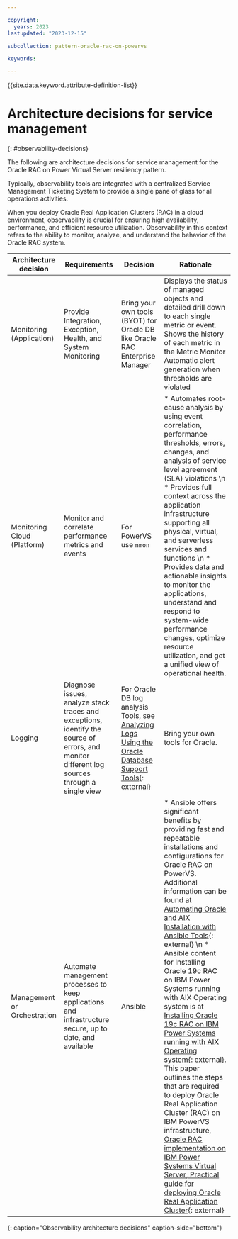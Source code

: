 ```yaml
---

copyright:
  years: 2023
lastupdated: "2023-12-15"

subcollection: pattern-oracle-rac-on-powervs

keywords:

---
```


{{site.data.keyword.attribute-definition-list}}

# Architecture decisions for service management
{: #observability-decisions}

The following are architecture decisions for service management for the Oracle RAC on Power Virtual Server resiliency pattern.

Typically, observability tools are integrated with a centralized Service Management Ticketing System to provide a single pane of glass for all operations activities.

When you deploy Oracle Real Application Clusters (RAC) in a cloud environment, observability is crucial for ensuring high availability, performance, and efficient resource utilization. Observability in this context refers to the ability to monitor, analyze, and understand the behavior of the Oracle RAC system.

| Architecture decision                 | Requirements                                                                                                                            | Decision                                                                                                                                                                                                                              |Rationale                                                                                                                                                                                                                                                                                                                                                                                                                                                                                                                                                                                                                                                                                                                                              |
|-----------------------------|----------------------------------------------------------------------------------------------------------------------------------------------|--------------------------------------------------------------------------------------------------------------------------------------------------------------------------------------------------------------------------------------------------|------------------------------------------------------------------------------------------------------------------------------------------------------------------------------------------------------------------------------------------------------------------------------------------------------------------------------------------------------------------------------------------------------------------------------------------------------------------------------------------------------------------------------------------------------------------------------------------------------------------------------------------------------------------------------------------------------------------------------------------------------------------------|
| Monitoring (Application)    | Provide Integration, Exception, Health, and System Monitoring                                                                                | Bring your own tools (BYOT) for Oracle DB like Oracle RAC Enterprise Manager                                                                                                                                                                     | Displays the status of managed objects and detailed drill down to each single metric or event. Shows the history of each metric in the Metric Monitor Automatic alert generation when thresholds are violated                                                                                                                                                                                                                                                                                                                                                                                                                                                                                                                                                          |
| Monitoring Cloud (Platform) | Monitor and correlate performance metrics and events                                                                                         | For PowerVS use `nmon`                                                                                                                                                                                                                             | * Automates root-cause analysis by using event correlation, performance thresholds, errors, changes, and analysis of service level agreement (SLA) violations \n * Provides full context across the application infrastructure supporting all physical, virtual, and serverless services and functions \n * Provides data and actionable insights to monitor the applications, understand and respond to system-wide performance changes, optimize resource utilization, and get a unified view of operational health.                                                                                                                                                                                                                                                             |
| Logging                     | Diagnose issues, analyze stack traces and exceptions, identify the source of errors, and monitor different log sources through a single view | For Oracle DB log analysis Tools, see [Analyzing Logs Using the Oracle Database Support Tools](https://docs.oracle.com/cd/F55570_01/ahfug/analyzing-logs-using-oracle-db-support-tools.html){: external}  | Bring your own tools for Oracle.                                                                                                                                                                                                                                                                                                                                                                                                                                                                                                                                                                                                                                                                         | Alerting                    | Provide tracking and alerting functions across application and infrastructure.                                                               | {{site.data.keyword.monitoringlong_notm}} + {{site.data.keyword.logs_full_notm}}  + {{site.data.keyword.en_full_notm}} | Provides infrastructure monitoring, logging, alerting, and tracking or auditing functions                                                                                                                                                                                                                                                                                                                                                                                                                                                                                                                                                                                                                                                   |
| Management or Orchestration   | Automate management processes to keep applications and infrastructure secure, up to date, and available                                      | Ansible                                                                                                                                                                                                                                          | * Ansible offers significant benefits by providing fast and repeatable installations and configurations for Oracle RAC on PowerVS. Additional information can be found at [Automating Oracle and AIX Installation with Ansible Tools](https://www.ibm.com/support/pages/automating-oracle-and-aix-installation-ansible-tools){: external} \n * Ansible content for Installing Oracle 19c RAC on IBM Power Systems running with AIX Operating system is at [Installing Oracle 19c RAC on IBM Power Systems running with AIX Operating system](https://galaxy.ansible.com/ibm/power_aix_oracle_rac_asm){: external}. This paper outlines the steps that are required to deploy Oracle Real Application Cluster (RAC) on IBM PowerVS infrastructure, [Oracle RAC implementation on IBM Power Systems Virtual Server, Practical guide for deploying Oracle Real Application Cluster](https://www.ibm.com/support/pages/oracle-rac-implementation-ibm-power-systems-virtual-server){: external} |
{: caption="Observability architecture decisions" caption-side="bottom"}

